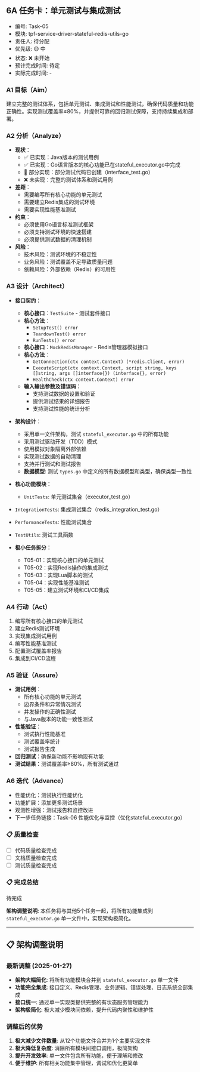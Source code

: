 ## 6A 任务卡：单元测试与集成测试

- 编号: Task-05
- 模块: tpf-service-driver-stateful-redis-utils-go
- 责任人: 待分配
- 优先级: 🟡 中
- 状态: ❌ 未开始
- 预计完成时间: 待定
- 实际完成时间: -

### A1 目标（Aim）

建立完整的测试体系，包括单元测试、集成测试和性能测试，确保代码质量和功能正确性。实现测试覆盖率≥80%，并提供可靠的回归测试保障，支持持续集成和部署。

### A2 分析（Analyze）

- **现状**：
  - ✅ 已实现：Java版本的测试用例
  - ✅ 已实现：Go语言版本的核心功能已在stateful_executor.go中完成
  - 🔄 部分实现：部分测试代码已创建（interface_test.go）
  - ❌ 未实现：完整的测试体系和测试用例
- **差距**：
  - 需要编写所有核心功能的单元测试
  - 需要建立Redis集成的测试环境
  - 需要实现性能基准测试
- **约束**：
  - 必须使用Go语言标准测试框架
  - 必须支持测试环境的快速搭建
  - 必须提供测试数据的清理机制
- **风险**：
  - 技术风险：测试环境的不稳定性
  - 业务风险：测试覆盖不足导致质量问题
  - 依赖风险：外部依赖（Redis）的可用性

### A3 设计（Architect）

- **接口契约**：
  - **核心接口**：`TestSuite` - 测试套件接口
  - **核心方法**：
    - `SetupTest() error`
    - `TeardownTest() error`
    - `RunTests() error`
  - **核心接口**：`MockRedisManager` - Redis管理器模拟接口
  - **核心方法**：
    - `GetConnection(ctx context.Context) (*redis.Client, error)`
    - `ExecuteScript(ctx context.Context, script string, keys []string, args []interface{}) (interface{}, error)`
    - `HealthCheck(ctx context.Context) error`
  - **输入输出参数及错误码**：
    - 支持测试数据的设置和验证
    - 提供测试结果的详细报告
    - 支持测试性能的统计分析

- **架构设计**：
  - 采用单一文件架构，测试 `stateful_executor.go` 中的所有功能
  - 采用测试驱动开发（TDD）模式
  - 使用模拟对象隔离外部依赖
  - 实现测试数据的自动清理
  - 支持并行测试和测试报告
  - **数据模型**: 测试 `types.go` 中定义的所有数据模型和类型，确保类型一致性

- **核心功能模块**：
  - `UnitTests`: 单元测试集合（executor_test.go）
- `IntegrationTests`: 集成测试集合（redis_integration_test.go）
- `PerformanceTests`: 性能测试集合
- `TestUtils`: 测试工具函数

- **极小任务拆分**：
  - T05-01：实现核心接口的单元测试
  - T05-02：实现Redis操作的集成测试
  - T05-03：实现Lua脚本的测试
  - T05-04：实现性能基准测试
  - T05-05：建立测试环境和CI/CD集成

### A4 行动（Act）

1. 编写所有核心接口的单元测试
2. 建立Redis测试环境
3. 实现集成测试用例
4. 编写性能基准测试
5. 配置测试覆盖率报告
6. 集成到CI/CD流程

### A5 验证（Assure）

- **测试用例**：
  - 所有核心功能的单元测试
  - 边界条件和异常情况测试
  - 并发操作的正确性测试
  - 与Java版本的功能一致性测试
- **性能验证**：
  - 测试执行性能基准
  - 测试覆盖率统计
  - 测试报告生成
- **回归测试**：确保新功能不影响现有功能
- **测试结果**：测试覆盖率≥80%，所有测试通过

### A6 迭代（Advance）

- 性能优化：测试执行性能优化
- 功能扩展：添加更多测试场景
- 观测性增强：测试报告和监控改进
- 下一步任务链接：Task-06 性能优化与监控（优化stateful_executor.go）

### 📋 质量检查
- [ ] 代码质量检查完成
- [ ] 文档质量检查完成
- [ ] 测试质量检查完成

### 📋 完成总结

待完成

**架构调整说明**: 本任务将与其他5个任务一起，将所有功能集成到 `stateful_executor.go` 单一文件中，实现架构极简化。

---

## 📋 架构调整说明

### 最新调整 (2025-01-27)
- **架构大幅简化**: 将所有功能模块合并到 `stateful_executor.go` 单一文件
- **功能完全集成**: 接口定义、Redis管理、业务逻辑、错误处理、日志系统全部集成
- **接口统一**: 通过单一实现类提供完整的有状态服务管理能力
- **架构极简化**: 极大减少模块间依赖，提升代码内聚性和维护性

### 调整后的优势
1. **极大减少文件数量**: 从12个功能文件合并为1个主要实现文件
2. **极大降低复杂度**: 消除所有模块间接口调用，极简架构
3. **提升开发效率**: 单一文件包含所有功能，便于理解和修改
4. **便于维护**: 所有相关功能集中管理，调试和优化更简单
